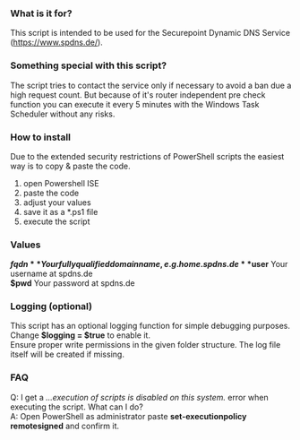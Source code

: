 ### What is it for?
This script is intended to be used for the Securepoint Dynamic DNS Service (https://www.spdns.de/).

### Something special with this script?
The script tries to contact the service only if necessary to avoid a ban due a high request count. But because of it's router independent pre check function you can execute it every 5 minutes with the Windows Task Scheduler without any risks.

### How to install
Due to the extended security restrictions of PowerShell scripts the easiest way is to copy & paste the code.

1. open Powershell ISE
2. paste the code
3. adjust your values
4. save it as a *.ps1 file
5. execute the script

### Values
**$fqdn** Your fully qualified domain name, e.g. home.spdns.de  
**$user** Your username at spdns.de  
**$pwd** Your password at spdns.de  

### Logging (optional)
This script has an optional logging function for simple debugging purposes. Change **$logging = $true** to enable it.  
Ensure proper write permissions in the given folder structure. The log file itself will be created if missing.

### FAQ
Q: I get a _...execution of scripts is disabled on this system._ error when executing the script. What can I do?  
A: Open PowerShell as administrator paste **set-executionpolicy remotesigned** and confirm it.  
  
